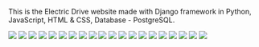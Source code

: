 This is the Electric Drive website made with Django framework in Python, JavaScript, HTML & CSS, Database - PostgreSQL.

<img src="https://github.com/niki9011/web-framework/blob/main/electrical_drive/media/screen_web/Screenshot%20from%202023-08-08%2022-06-33.png">
<img src="https://github.com/niki9011/web-framework/blob/main/electrical_drive/media/screen_web/Screenshot%20from%202023-08-08%2022-06-53.png">
<img src="https://github.com/niki9011/web-framework/blob/main/electrical_drive/media/screen_web/Screenshot%20from%202023-08-08%2022-07-08.png">
<img src="https://github.com/niki9011/web-framework/blob/main/electrical_drive/media/screen_web/Screenshot%20from%202023-08-08%2022-07-20.png">
<img src="https://github.com/niki9011/web-framework/blob/main/electrical_drive/media/screen_web/Screenshot%20from%202023-08-08%2022-07-39.png">
<img src="https://github.com/niki9011/web-framework/blob/main/electrical_drive/media/screen_web/Screenshot%20from%202023-08-08%2022-07-55.png">
<img src="https://github.com/niki9011/web-framework/blob/main/electrical_drive/media/screen_web/Screenshot%20from%202023-08-08%2022-08-09.png">
<img src="https://github.com/niki9011/web-framework/blob/main/electrical_drive/media/screen_web/Screenshot%20from%202023-08-08%2022-08-22.png">
<img src="https://github.com/niki9011/web-framework/blob/main/electrical_drive/media/screen_web/Screenshot%20from%202023-08-08%2022-08-41.png">
<img src="https://github.com/niki9011/web-framework/blob/main/electrical_drive/media/screen_web/Screenshot%20from%202023-08-08%2022-08-52.png">
<img src="https://github.com/niki9011/web-framework/blob/main/electrical_drive/media/screen_web/Screenshot%20from%202023-08-08%2022-09-00.png">
<img src="https://github.com/niki9011/web-framework/blob/main/electrical_drive/media/screen_web/Screenshot%20from%202023-08-08%2022-09-11.png">
<img src="https://github.com/niki9011/web-framework/blob/main/electrical_drive/media/screen_web/Screenshot%20from%202023-08-08%2022-09-19.png">
<img src="https://github.com/niki9011/web-framework/blob/main/electrical_drive/media/screen_web/Screenshot%20from%202023-08-08%2022-09-25.png">
<img src="https://github.com/niki9011/web-framework/blob/main/electrical_drive/media/screen_web/Screenshot%20from%202023-08-08%2022-09-36.png">
<img src="https://github.com/niki9011/web-framework/blob/main/electrical_drive/media/screen_web/Screenshot%20from%202023-08-08%2022-09-54.png">
<img src="https://github.com/niki9011/web-framework/blob/main/electrical_drive/media/screen_web/Screenshot%20from%202023-08-08%2022-10-01.png">
<img src="https://github.com/niki9011/web-framework/blob/main/electrical_drive/media/screen_web/Screenshot%20from%202023-08-08%2022-10-17.png">
<img src="https://github.com/niki9011/web-framework/blob/main/electrical_drive/media/screen_web/Screenshot%20from%202023-08-08%2022-10-43.png">
<img src="https://github.com/niki9011/web-framework/blob/main/electrical_drive/media/screen_web/Screenshot%20from%202023-08-09%2000-12-10.png">
